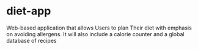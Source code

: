 # diet-app
Web-based application that allows Users to plan Their diet with emphasis on avoiding allergens. It will also include a calorie counter and a global database of recipes
